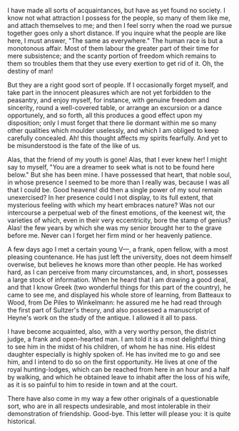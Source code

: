 I have made all sorts of acquaintances, but have as yet found no society. I know not what attraction I possess for the people, so many of them like me, and attach themselves to me; and then I feel sorry when the road we pursue together goes only a short distance. If you inquire what the people are like here, I must answer, "The same as everywhere." The human race is but a monotonous affair. Most of them labour the greater part of their time for mere subsistence; and the scanty portion of freedom which remains to them so troubles them that they use every exertion to get rid of it. Oh, the destiny of man!

But they are a right good sort of people. If I occasionally forget myself, and take part in the innocent pleasures which are not yet forbidden to the peasantry, and enjoy myself, for instance, with genuine freedom and sincerity, round a well-covered table, or arrange an excursion or a dance opportunely, and so forth, all this produces a good effect upon my disposition; only I must forget that there lie dormant within me so many other qualities which moulder uselessly, and which I am obliged to keep carefully concealed. Ah! this thought affects my spirits fearfully. And yet to be misunderstood is the fate of the like of us.

Alas, that the friend of my youth is gone! Alas, that I ever knew her! I might say to myself, "You are a dreamer to seek what is not to be found here below." But she has been mine. I have possessed that heart, that noble soul, in whose presence I seemed to be more than I really was, because I was all that I could be. Good heavens! did then a single power of my soul remain unexercised? In her presence could I not display, to its full extent, that mysterious feeling with which my heart embraces nature? Was not our intercourse a perpetual web of the finest emotions, of the keenest wit, the varieties of which, even in their very eccentricity, bore the stamp of genius? Alas! the few years by which she was my senior brought her to the grave before me. Never can I forget her firm mind or her heavenly patience.

A few days ago I met a certain young V—, a frank, open fellow, with a most pleasing countenance. He has just left the university, does not deem himself overwise, but believes he knows more than other people. He has worked hard, as I can perceive from many circumstances, and, in short, possesses a large stock of information. When he heard that I am drawing a good deal, and that I know Greek (two wonderful things for this part of the country), he came to see me, and displayed his whole store of learning, from Batteaux to Wood, from De Piles to Winkelmann: he assured me he had read through the first part of Sultzer's theory, and also possessed a manuscript of Heyne's work on the study of the antique. I allowed it all to pass.

I have become acquainted, also, with a very worthy person, the district judge, a frank and open-hearted man. I am told it is a most delightful thing to see him in the midst of his children, of whom he has nine. His eldest daughter especially is highly spoken of. He has invited me to go and see him, and I intend to do so on the first opportunity. He lives at one of the royal hunting-lodges, which can be reached from here in an hour and a half by walking, and which he obtained leave to inhabit after the loss of his wife, as it is so painful to him to reside in town and at the court.

There have also come in my way a few other originals of a questionable sort, who are in all respects undesirable, and most intolerable in their demonstration of friendship. Good-bye. This letter will please you: it is quite historical.